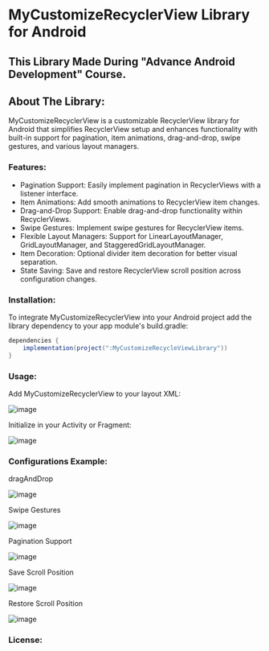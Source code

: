 # MyCustomizeRecyclerView Library for Android

## This Library Made During "Advance Android Development" Course.

## About The Library:
  MyCustomizeRecyclerView is a customizable RecyclerView library for Android that simplifies
  RecyclerView setup and enhances functionality with built-in support for pagination, item
  animations, drag-and-drop, swipe gestures, and various layout managers.

### Features:
  * Pagination Support: Easily implement pagination in RecyclerViews with a listener interface.
  * Item Animations: Add smooth animations to RecyclerView item changes.
  * Drag-and-Drop Support: Enable drag-and-drop functionality within RecyclerViews.
  * Swipe Gestures: Implement swipe gestures for RecyclerView items.
  * Flexible Layout Managers: Support for LinearLayoutManager, GridLayoutManager, and
    StaggeredGridLayoutManager.
  * Item Decoration: Optional divider item decoration for better visual separation.
  * State Saving: Save and restore RecyclerView scroll position across configuration changes.

### Installation:
  To integrate MyCustomizeRecyclerView into your Android project add the library dependency to your app module's build.gradle:

```java
dependencies {
    implementation(project(":MyCustomizeRecycleViewLibrary"))
}

```

### Usage:
Add MyCustomizeRecyclerView to your layout XML:




![image](https://github.com/user-attachments/assets/295770eb-5d9a-48cd-be63-effc2af2fcab)




Initialize in your Activity or Fragment:




![image](https://github.com/user-attachments/assets/a9039d6c-828c-464b-9876-a8197537c9e8)




### Configurations Example:

dragAndDrop




![image](https://github.com/user-attachments/assets/bd1a84b9-829b-474b-8784-bb515afeaa08)




Swipe Gestures




![image](https://github.com/user-attachments/assets/59bdff77-8c7d-4547-8263-280025407bdf)




Pagination Support




![image](https://github.com/user-attachments/assets/8e266381-a1dc-4f05-aff9-e424b0af92b9)




Save Scroll Position




![image](https://github.com/user-attachments/assets/cc8f99c7-fa56-4ab9-8df8-28e0aaf6694b)




Restore Scroll Position




![image](https://github.com/user-attachments/assets/04bad052-f287-4957-aec9-b068d552b6ad)

### License:





